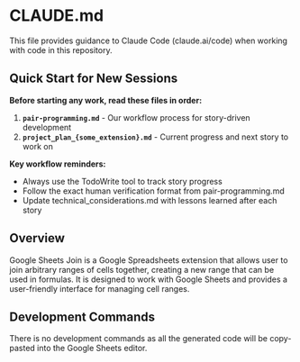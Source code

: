 # CLAUDE.md

This file provides guidance to Claude Code (claude.ai/code) when working with code in this repository.

## Quick Start for New Sessions

**Before starting any work, read these files in order:**

1. **`pair-programming.md`** - Our workflow process for story-driven development
2. **`project_plan_{some_extension}.md`** - Current progress and next story to work on

**Key workflow reminders:**
- Always use the TodoWrite tool to track story progress
- Follow the exact human verification format from pair-programming.md
- Update technical_considerations.md with lessons learned after each story

## Overview

Google Sheets Join is a Google Spreadsheets extension that allows user to join arbitrary ranges of cells together, creating a new range that can be used in formulas. It is designed to work with Google Sheets and provides a user-friendly interface for managing cell ranges.

## Development Commands

There is no development commands as all the generated code will be copy-pasted into the Google Sheets editor.

